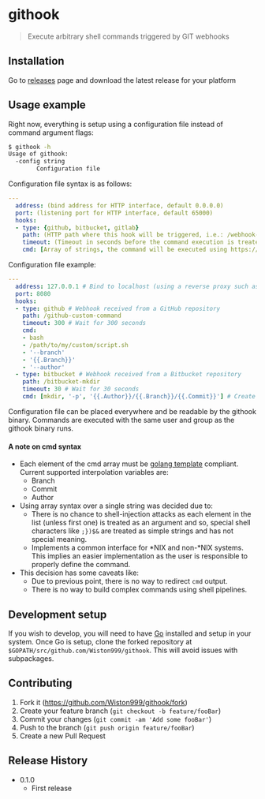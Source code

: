 # githook
> Execute arbitrary shell commands triggered by GIT webhooks

## Installation

Go to [releases](https://github.com/Wiston999/githook/releases) page and download the latest release for your platform

## Usage example

Right now, everything is setup using a configuration file instead of command argument flags:

```sh
$ githook -h
Usage of githook:
  -config string
    	Configuration file
```

Configuration file syntax is as follows:

```yaml
---
  address: (bind address for HTTP interface, default 0.0.0.0)
  port: (listening port for HTTP interface, default 65000)
  hooks:
  - type: {github, bitbucket, gitlab}
    path: (HTTP path where this hook will be triggered, i.e.: /webhook-payload)
    timeout: (Timeout in seconds before the command execution is treated as failed, required)
    cmd: [Array of strings, the command will be executed using https://golang.org/pkg/os/exec/#Command]
```

Configuration file example:

```yaml
---
  address: 127.0.0.1 # Bind to localhost (using a reverse proxy such as nginx)
  port: 8080
  hooks:
  - type: github # Webhook received from a GitHub repository
    path: /github-custom-command
    timeout: 300 # Wait for 300 seconds
    cmd: 
    - bash
    - /path/to/my/custom/script.sh
    - '--branch'
    - '{{.Branch}}'
    - '--author'
  - type: bitbucket # Webhook received from a Bitbucket repository
    path: /bitbucket-mkdir
    timeout: 30 # Wait for 30 seconds
    cmd: [mkdir, '-p', '{{.Author}}/{{.Branch}}/{{.Commit}}'] # Create a folder structure based on commit author, branch and hash
```
 Configuration file can be placed everywhere and be readable by the githook binary. Commands are executed with the same user and group as the githook binary runs.

#### A note on cmd syntax

* Each element of the cmd array must be [golang template](https://golang.org/pkg/text/template/) compliant. Current supported interpolation variables are:
  * Branch
  * Commit
  * Author
* Using array syntax over a single string was decided due to:
  * There is no chance to shell-injection attacks as each element in the list (unless first one) is treated as an argument and so, special shell characters like `;})$&` are treated as simple strings and has not special meaning.
  * Implements a common interface for \*NIX and non-\*NIX systems. This implies an easier implementation as the user is responsible to properly define the command.
* This decision has some caveats like:
  * Due to previous point, there is no way to redirect `cmd` output.
  * There is no way to build complex commands using shell pipelines.
  
## Development setup

If you wish to develop, you will need to have [Go](https://golang.org/) installed and setup in your system. Once Go is setup, clone the forked repository at `$GOPATH/src/github.com/Wiston999/githook`. This will avoid issues with subpackages.

## Contributing

1. Fork it (<https://github.com/Wiston999/githook/fork>)
2. Create your feature branch (`git checkout -b feature/fooBar`)
3. Commit your changes (`git commit -am 'Add some fooBar'`)
4. Push to the branch (`git push origin feature/fooBar`)
5. Create a new Pull Request

## Release History

* 0.1.0
  * First release
